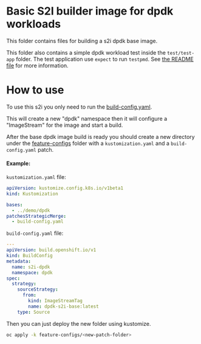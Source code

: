 
# Basic S2I builder image for dpdk workloads

This folder contains files for building a s2i dpdk base image.

This folder also contains a simple dpdk workload test inside the `test/test-app` folder.
The test application use `expect` to run `testpmd`. See [the README file](test/test-app/README.md) for more information.

# How to use

To use this s2i you only need to run the [build-config.yaml](base-image/build-config.yaml).

This will create a new "dpdk" namespace then it will configure a "ImageStream" for the image and start a build. 

After the base dpdk image build is ready you should create a new directory under the [feature-configs](../../feature-configs/) folder
with a `kustomization.yaml` and a `build-config.yaml` patch.

#### Example:

`kustomization.yaml` file:

```yaml
apiVersion: kustomize.config.k8s.io/v1beta1
kind: Kustomization

bases:
  - ../demo/dpdk
patchesStrategicMerge:
  - build-config.yaml
``` 

`build-config.yaml` file:

```yaml
---
apiVersion: build.openshift.io/v1
kind: BuildConfig
metadata:
  name: s2i-dpdk
  namespace: dpdk
spec:
  strategy:
    sourceStrategy:
      from:
        kind: ImageStreamTag
        name: dpdk-s2i-base:latest
    type: Source
```

Then you can just deploy the new folder using kustomize.

```bash
oc apply -k feature-configs/<new-patch-folder>
```